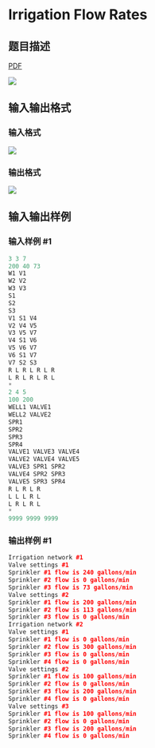 # Irrigation Flow Rates

## 题目描述

[problemUrl]: https://uva.onlinejudge.org/index.php?option=com_onlinejudge&Itemid=8&category=6&page=show_problem&problem=420

[PDF](https://uva.onlinejudge.org/external/4/p479.pdf)

![](https://cdn.luogu.com.cn/upload/vjudge_pic/UVA479/5d0494f5130de689d3707d60d6078295cb490a5c.png)

## 输入输出格式

### 输入格式

![](https://cdn.luogu.com.cn/upload/vjudge_pic/UVA479/ed0bdf5b2d58f2c2673594cbe765b0ea8573dc52.png)

### 输出格式

![](https://cdn.luogu.com.cn/upload/vjudge_pic/UVA479/c46608f14d79a7014b5402c586f1105a884bf5d9.png)

## 输入输出样例

### 输入样例 #1

```cpp
3 3 7
200 40 73
W1 V1
W2 V2
W3 V3
S1
S2
S3
V1 S1 V4
V2 V4 V5
V3 V5 V7
V4 S1 V6
V5 V6 V7
V6 S1 V7
V7 S2 S3
R L R L R L R
L R L R L R L
*
2 4 5
100 200
WELL1 VALVE1
WELL2 VALVE2
SPR1
SPR2
SPR3
SPR4
VALVE1 VALVE3 VALVE4
VALVE2 VALVE4 VALVE5
VALVE3 SPR1 SPR2
VALVE4 SPR2 SPR3
VALVE5 SPR3 SPR4
R L R L R
L L L R L
L R L R L
*
9999 9999 9999
```


### 输出样例 #1

```cpp
Irrigation network #1
Valve settings #1
Sprinkler #1 flow is 240 gallons/min
Sprinkler #2 flow is 0 gallons/min
Sprinkler #3 flow is 73 gallons/min
Valve settings #2
Sprinkler #1 flow is 200 gallons/min
Sprinkler #2 flow is 113 gallons/min
Sprinkler #3 flow is 0 gallons/min
Irrigation network #2
Valve settings #1
Sprinkler #1 flow is 0 gallons/min
Sprinkler #2 flow is 300 gallons/min
Sprinkler #3 flow is 0 gallons/min
Sprinkler #4 flow is 0 gallons/min
Valve settings #2
Sprinkler #1 flow is 100 gallons/min
Sprinkler #2 flow is 0 gallons/min
Sprinkler #3 flow is 200 gallons/min
Sprinkler #4 flow is 0 gallons/min
Valve settings #3
Sprinkler #1 flow is 100 gallons/min
Sprinkler #2 flow is 0 gallons/min
Sprinkler #3 flow is 200 gallons/min
Sprinkler #4 flow is 0 gallons/min
```


